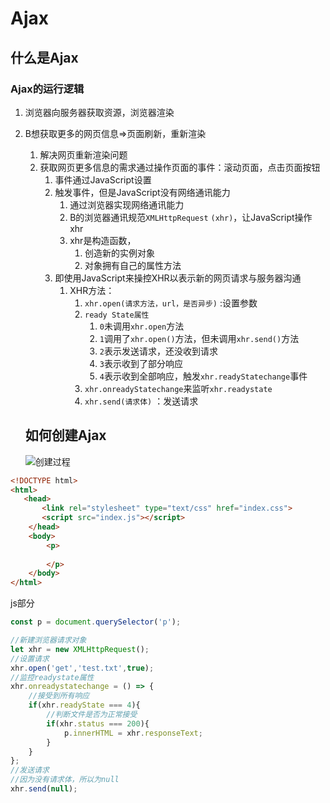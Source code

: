 # Ajax

## 什么是Ajax

### Ajax的运行逻辑

1. 浏览器向服务器获取资源，浏览器渲染

2. B想获取更多的网页信息=>页面刷新，重新渲染

   1. 解决网页重新渲染问题
   2. 获取网页更多信息的需求通过操作页面的事件：滚动页面，点击页面按钮
      1. 事件通过JavaScript设置
      2. 触发事件，但是JavaScript没有网络通讯能力
         1. 通过浏览器实现网络通讯能力
         2. B的浏览器通讯规范`XMLHttpRequest` `(xhr)`，让JavaScript操作 xhr
         3. xhr是构造函数， 
            1. 创造新的实例对象
            2. 对象拥有自己的属性方法
      3. 即使用JavaScript来操控XHR以表示新的网页请求与服务器沟通
         1. XHR方法：
            1. `xhr.open(请求方法，url，是否异步)` :设置参数
            2. `ready State属性`
               1. `0`未调用`xhr.open`方法
               2. `1`调用了`xhr.open()`方法，但未调用`xhr.send()`方法
               3. `2`表示发送请求，还没收到请求
               4. `3`表示收到了部分响应
               5. `4`表示收到全部响应，触发`xhr.readyStatechange`事件
            3.  `xhr.onreadyStatechange`来监听`xhr.readystate`
            4. `xhr.send(请求体)` ：发送请求

   ## 如何创建Ajax

   ![创建过程](C:\Users\Admin\AppData\Roaming\Typora\typora-user-images\image-20221208164416729.png)

```html
<!DOCTYPE html>
<html>
   <head>
       <link rel="stylesheet" type="text/css" href="index.css">
       <script src="index.js"></script>
    </head> 
    <body>
        <p>
            
        </p>
    </body>
</html>
```

js部分

```javascript
const p = document.querySelector('p');

//新建浏览器请求对象
let xhr = new XMLHttpRequest();
//设置请求
xhr.open('get','test.txt',true);
//监控readystate属性
xhr.onreadystatechange = () => {
    //接受到所有响应
    if(xhr.readyState === 4){
        //判断文件是否为正常接受
        if(xhr.status === 200){
            p.innerHTML = xhr.responseText;
        }
    }
};
//发送请求
//因为没有请求体，所以为null
xhr.send(null);
```

